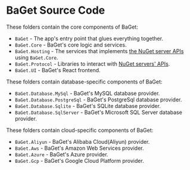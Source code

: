 # BaGet Source Code

These folders contain the core components of BaGet:

* `BaGet` - The app's entry point that glues everything together.
* `BaGet.Core` - BaGet's core logic and services.
* `BaGet.Hosting` - The services that implements [the NuGet server APIs](https://docs.microsoft.com/en-us/nuget/api/overview) using `BaGet.Core`.
* `BaGet.Protocol` - Libraries to interact with [NuGet servers' APIs](https://docs.microsoft.com/en-us/nuget/api/overview).
* `BaGet.UI` - BaGet's React frontend.

These folders contain database-specific components of BaGet:

* `BaGet.Database.MySql` - BaGet's MySQL database provider.
* `BaGet.Database.PostgreSql` - BaGet's PostgreSql database provider.
* `BaGet.Database.Sqlite` - BaGet's SQLite database provider.
* `BaGet.Database.SqlServer` - BaGet's Microsoft SQL Server database provider.

These folders contain cloud-specific components of BaGet:

* `BaGet.Aliyun` - BaGet's Alibaba Cloud(Aliyun) provider.
* `BaGet.Aws` - BaGet's Amazon Web Services provider.
* `BaGet.Azure` - BaGet's Azure provider.
* `BaGet.Gcp` - BaGet's Google Cloud Platform provider.

